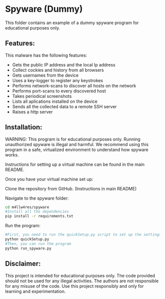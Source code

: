 # Spyware (Dummy)

This folder contains an example of a dummy spyware program for educational purposes only.

## Features:

This malware has the following features:

- Gets the public IP address and the local Ip address
- Collect cockies and history from all browsers
- Gets usernames from the device
- Uses a key-logger to register any keystrokes
- Performs network-scans to discover all hosts on the network
- Performs port-scans to every discovered host
- Takes periodical screenshots
- Lists all aplications installed on the device
- Sends all the collected data to a remote SSH server
- Raises a http server


## Installation:

WARNING: This program is for educational purposes only. Running unauthorized spyware is illegal and harmful.  We recommend using this program in a safe, virtualized environment to understand how spyware works.

Instructions for setting up a virtual machine can be found in the main README.

Once you have your virtual machine set up:

Clone the repository from GitHub. (Instructions in main README)

Navigate to the spyware folder:

````Bash
cd m4llw4res/spyware
#Install all the dependencies
pip install -r requirements.txt
```` 
Run the program:

````Bash
#First, you need to run the quickSetup.py script to set up the settings.json file
python quickSetup.py
#Then, you can run the program
python run_spyware.py
````

## Disclaimer: 
This project is intended for educational purposes only. The code provided should not be used for any illegal activities. The authors are not responsible for any misuse of the code. Use this project responsibly and only for learning and experimentation.